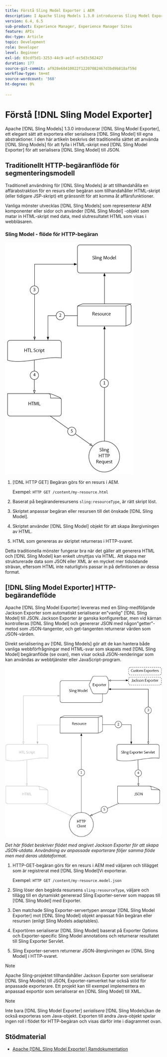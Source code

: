```yaml
---
title: Förstå Sling Model Exporter i AEM
description: I Apache Sling Models 1.3.0 introduceras Sling Model Exporter, ett elegant sätt att exportera eller serialisera Sling Model-objekt till anpassade abstraktioner. I den här artikeln beskrivs det traditionella sättet att använda Sling-modeller för att fylla i HTML-skript, med hjälp av Sling Model Exporter-ramverket för att serialisera en Sling-modell till JSON.
version: 6.4, 6.5
sub-product: Experience Manager, Experience Manager Sites
feature: APIs
doc-type: Article
topic: Development
role: Developer
level: Beginner
exl-id: 03cdf5d1-3253-44c9-ae1f-ec5d3c562427
duration: 177
source-git-commit: af928e60410022f12207082467d3bd9b818af59d
workflow-type: tm+mt
source-wordcount: '568'
ht-degree: 0%

---
```


# Förstå [!DNL Sling Model Exporter]

Apache [!DNL Sling Models] 1.3.0 introducerar [!DNL Sling Model Exporter], ett elegant sätt att exportera eller serialisera [!DNL Sling Model] till egna abstraktioner. I den här artikeln beskrivs det traditionella sättet att använda [!DNL Sling Models] för att fylla i HTML-skript med [!DNL Sling Model Exporter] för att serialisera [!DNL Sling Model] till JSON.

## Traditionellt HTTP-begäranflöde för segmenteringsmodell

Traditionell användning för [!DNL Sling Models] är att tillhandahålla en affärabstraktion för en resurs eller begäran som tillhandahåller HTML-skript (eller tidigare JSP-skript) ett gränssnitt för att komma åt affärsfunktioner.

Vanliga mönster utvecklas [!DNL Sling Models] som representerar AEM komponenter eller sidor och använder [!DNL Sling Model] -objekt som matar in HTML-skript med data, med slutresultatet HTML som visas i webbläsaren.

### Sling Model - flöde för HTTP-begäran

![Förfrågningsflöde för segmenteringsmodell](./assets/understand-sling-model-exporter/sling-model-request-flow.png)

1. [!DNL HTTP GET] Begäran görs för en resurs i AEM.

   Exempel: `HTTP GET /content/my-resource.html`

1. Baserat på begäranderesursens `sling:resourceType`, är rätt skript löst.

1. Skriptet anpassar begäran eller resursen till det önskade [!DNL Sling Model].

1. Skriptet använder [!DNL Sling Model] objekt för att skapa återgivningen av HTML.

1. HTML som genereras av skriptet returneras i HTTP-svaret.

Detta traditionella mönster fungerar bra när det gäller att generera HTML och [!DNL Sling Model] kan enkelt utnyttjas via HTML. Att skapa mer strukturerade data som JSON eller XML är en mycket mer tidsödande strävan, eftersom HTML inte naturligtvis passar in på definitionen av dessa format.

## [!DNL Sling Model Exporter] HTTP-begärandeflöde

Apache [!DNL Sling Model Exporter] levereras med en Sling-medföljande Jackson Exporter som automatiskt serialiserar en&quot;vanlig&quot; [!DNL Sling Model] till JSON. Jackson Exporter är ganska konfigurerbar, men vid kärnan kontrolleras [!DNL Sling Model] och genererar JSON med någon&quot;getter&quot;-metod som JSON-tangenter, och get-tangenten returnerar värden som JSON-värden.

Direkt serialisering av [!DNL Sling Models] gör att de kan hantera både vanliga webbförfrågningar med HTML-svar som skapats med [!DNL Sling Model] begäranflöde (se ovan), men visar också JSON-renderingar som kan användas av webbtjänster eller JavaScript-program.

![Sling Model Exporter - flöde för HTTP-begäran](./assets/understand-sling-model-exporter/sling-model-exporter-request-flow.png)

*Det här flödet beskriver flödet med angivet Jackson Exporter för att skapa JSON-utdata. Användning av anpassade exporterare följer samma flöde men med deras utdataformat.*

1. HTTP-GET-begäran görs för en resurs i AEM med väljaren och tillägget som är registrerat med [!DNL Sling Model]Vi exporterar.

   Exempel: `HTTP GET /content/my-resource.model.json`

1. Sling löser den begärda resursens `sling:resourceType`, väljare och tillägg till en dynamiskt genererad Sling Exporter-server som mappas till [!DNL Sling Model] med Exporter.
1. Den matchade Sling Exporter-servertypen anropar [!DNL Sling Model Exporter] mot [!DNL Sling Model] objekt anpassat från begäran eller resursen (enligt Sling Models adaptables).
1. Exportören serialiserar [!DNL Sling Model] baserat på Exporter Options och Exporter-specific Sling Model annotations och returnerar resultatet till Sling Exporter Servlet.
1. Sling Exporter-servern returnerar JSON-återgivningen av [!DNL Sling Model] i HTTP-svaret.

>[!NOTE]
>
>Apache Sling-projektet tillhandahåller Jackson Exporter som serialiserar [!DNL Sling Models] till JSON, Exporter-ramverket har också stöd för anpassade exporterare. Ett projekt kan till exempel implementera en anpassad exportör som serialiserar en [!DNL Sling Model] till XML.

>[!NOTE]
>
>Inte bara [!DNL Sling Model Exporter] *serialisera* [!DNL Sling Models]kan de också exporteras som Java-objekt. Exporten till andra Java-objekt spelar ingen roll i flödet för HTTP-begäran och visas därför inte i diagrammet ovan.

## Stödmaterial

* [Apache [!DNL Sling Model Exporter] Ramdokumentation](https://sling.apache.org/documentation/bundles/models.html#exporter-framework-since-130)
